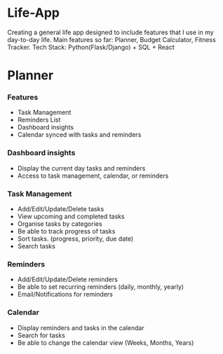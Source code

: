 # Life-App
Creating a general life app designed to include features that I use in my day-to-day life.
Main features so far: Planner, Budget Calculator, Fitness Tracker.
Tech Stack: Python(Flask/Django) + SQL + React


# Planner
### Features 
- Task Management
- Reminders List
- Dashboard insights 
- Calendar synced with tasks and reminders

### Dashboard insights 
- Display the current day tasks and reminders
- Access to task management, calendar, or reminders
	
### Task Management
- Add/Edit/Update/Delete tasks
- View upcoming and completed tasks
- Organise tasks by categories
- Be able to track progress of tasks
- Sort tasks. (progress, priority, due date)
- Search tasks

### Reminders
- Add/Edit/Update/Delete reminders
- Be able to set recurring reminders (daily, monthly, yearly)
- Email/Notifications for reminders

### Calendar

- Display reminders and tasks in the calendar
- Search for tasks
- Be able to change the calendar view (Weeks, Months, Years)




